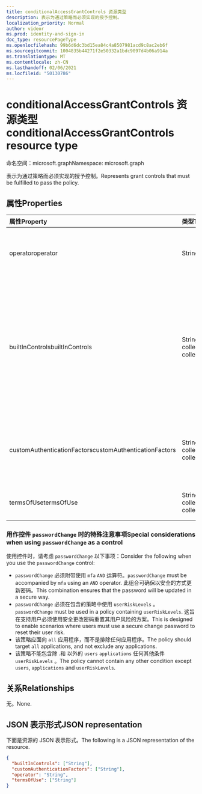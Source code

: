 ```yaml
---
title: conditionalAccessGrantControls 资源类型
description: 表示为通过策略而必须实现的授予控制。
localization_priority: Normal
author: videor
ms.prod: identity-and-sign-in
doc_type: resourcePageType
ms.openlocfilehash: 99b6d6dc3bd15ea84c4a8507981acd9c8ac2eb6f
ms.sourcegitcommit: 1004835b44271f2e50332a1bdc9097d4b06a914a
ms.translationtype: MT
ms.contentlocale: zh-CN
ms.lasthandoff: 02/06/2021
ms.locfileid: "50130786"
---
```

# <a name="conditionalaccessgrantcontrols-resource-type"></a><span data-ttu-id="52e60-103">conditionalAccessGrantControls 资源类型</span><span class="sxs-lookup"><span data-stu-id="52e60-103">conditionalAccessGrantControls resource type</span></span>

<span data-ttu-id="52e60-104">命名空间：microsoft.graph</span><span class="sxs-lookup"><span data-stu-id="52e60-104">Namespace: microsoft.graph</span></span>

<span data-ttu-id="52e60-105">表示为通过策略而必须实现的授予控制。</span><span class="sxs-lookup"><span data-stu-id="52e60-105">Represents grant controls that must be fulfilled to pass the policy.</span></span>

## <a name="properties"></a><span data-ttu-id="52e60-106">属性</span><span class="sxs-lookup"><span data-stu-id="52e60-106">Properties</span></span>

| <span data-ttu-id="52e60-107">属性</span><span class="sxs-lookup"><span data-stu-id="52e60-107">Property</span></span> | <span data-ttu-id="52e60-108">类型</span><span class="sxs-lookup"><span data-stu-id="52e60-108">Type</span></span> | <span data-ttu-id="52e60-109">说明</span><span class="sxs-lookup"><span data-stu-id="52e60-109">Description</span></span> |
|:-------- |:---- |:----------- |
| <span data-ttu-id="52e60-110">operator</span><span class="sxs-lookup"><span data-stu-id="52e60-110">operator</span></span> | <span data-ttu-id="52e60-111">String</span><span class="sxs-lookup"><span data-stu-id="52e60-111">String</span></span> | <span data-ttu-id="52e60-112">定义授予控件的关系。</span><span class="sxs-lookup"><span data-stu-id="52e60-112">Defines the relationship of the grant controls.</span></span> <span data-ttu-id="52e60-113">可能的值： `AND` `OR` .</span><span class="sxs-lookup"><span data-stu-id="52e60-113">Possible values: `AND`, `OR`.</span></span> |
| <span data-ttu-id="52e60-114">builtInControls</span><span class="sxs-lookup"><span data-stu-id="52e60-114">builtInControls</span></span> | <span data-ttu-id="52e60-115">String collection</span><span class="sxs-lookup"><span data-stu-id="52e60-115">String collection</span></span> | <span data-ttu-id="52e60-116">策略所需的内置控件的值列表。</span><span class="sxs-lookup"><span data-stu-id="52e60-116">List of values of built-in controls required by the policy.</span></span> <span data-ttu-id="52e60-117">可能的值： `block` `mfa` ， ， ， `compliantDevice` ， `domainJoinedDevice` `approvedApplication` `compliantApplication` 。 `passwordChange`</span><span class="sxs-lookup"><span data-stu-id="52e60-117">Possible values: `block`, `mfa`, `compliantDevice`, `domainJoinedDevice`, `approvedApplication`, `compliantApplication`, `passwordChange`.</span></span> |
| <span data-ttu-id="52e60-118">customAuthenticationFactors</span><span class="sxs-lookup"><span data-stu-id="52e60-118">customAuthenticationFactors</span></span> | <span data-ttu-id="52e60-119">String collection</span><span class="sxs-lookup"><span data-stu-id="52e60-119">String collection</span></span> | <span data-ttu-id="52e60-120">策略所需的自定义控件的 ID 列表。</span><span class="sxs-lookup"><span data-stu-id="52e60-120">List of custom controls IDs required by the policy.</span></span> <span data-ttu-id="52e60-121">有关详细信息，请参阅自定义 [控件](/azure/active-directory/conditional-access/controls)。</span><span class="sxs-lookup"><span data-stu-id="52e60-121">For more information, see [Custom controls](/azure/active-directory/conditional-access/controls).</span></span> |
| <span data-ttu-id="52e60-122">termsOfUse</span><span class="sxs-lookup"><span data-stu-id="52e60-122">termsOfUse</span></span> | <span data-ttu-id="52e60-123">String collection</span><span class="sxs-lookup"><span data-stu-id="52e60-123">String collection</span></span> | <span data-ttu-id="52e60-124">策略 [所需的](/graph/api/resources/agreement) 使用条款 ID 列表。</span><span class="sxs-lookup"><span data-stu-id="52e60-124">List of [terms of use](/graph/api/resources/agreement) IDs required by the policy.</span></span> |

### <a name="special-considerations-when-using-passwordchange-as-a-control"></a><span data-ttu-id="52e60-125">用作控件 `passwordChange` 时的特殊注意事项</span><span class="sxs-lookup"><span data-stu-id="52e60-125">Special considerations when using `passwordChange` as a control</span></span>

<span data-ttu-id="52e60-126">使用控件时，请考虑 `passwordChange` 以下事项：</span><span class="sxs-lookup"><span data-stu-id="52e60-126">Consider the following when you use the `passwordChange` control:</span></span> 

- <span data-ttu-id="52e60-127">`passwordChange` 必须附带使用 `mfa` `AND` 运算符。</span><span class="sxs-lookup"><span data-stu-id="52e60-127">`passwordChange` must be accompanied by `mfa` using an `AND` operator.</span></span> <span data-ttu-id="52e60-128">此组合可确保以安全的方式更新密码。</span><span class="sxs-lookup"><span data-stu-id="52e60-128">This combination ensures that the password will be updated in a secure way.</span></span>
- <span data-ttu-id="52e60-129">`passwordChange` 必须在包含的策略中使用 `userRiskLevels` 。</span><span class="sxs-lookup"><span data-stu-id="52e60-129">`passwordChange` must be used in a policy containing `userRiskLevels`.</span></span> <span data-ttu-id="52e60-130">这旨在支持用户必须使用安全更改密码重置其用户风险的方案。</span><span class="sxs-lookup"><span data-stu-id="52e60-130">This is designed to enable scenarios where users must use a secure change password to reset their user risk.</span></span>
- <span data-ttu-id="52e60-131">该策略应面向 `all` 应用程序，而不是排除任何应用程序。</span><span class="sxs-lookup"><span data-stu-id="52e60-131">The policy should target `all` applications, and not exclude any applications.</span></span>
- <span data-ttu-id="52e60-132">该策略不能包含除 .和 以外的 `users` `applications` 任何其他条件 `userRiskLevels` 。</span><span class="sxs-lookup"><span data-stu-id="52e60-132">The policy cannot contain any other condition except `users`, `applications` and `userRiskLevels`.</span></span>

## <a name="relationships"></a><span data-ttu-id="52e60-133">关系</span><span class="sxs-lookup"><span data-stu-id="52e60-133">Relationships</span></span>

<span data-ttu-id="52e60-134">无。</span><span class="sxs-lookup"><span data-stu-id="52e60-134">None.</span></span>

## <a name="json-representation"></a><span data-ttu-id="52e60-135">JSON 表示形式</span><span class="sxs-lookup"><span data-stu-id="52e60-135">JSON representation</span></span>

<span data-ttu-id="52e60-136">下面是资源的 JSON 表示形式。</span><span class="sxs-lookup"><span data-stu-id="52e60-136">The following is a JSON representation of the resource.</span></span>

<!-- {
  "blockType": "resource",
  "optionalProperties": [
    "operator",
    "builtInControls",
    "customAuthenticationFactors",
    "termsOfUse"
  ],
  "@odata.type": "microsoft.graph.conditionalAccessGrantControls",
  "baseType": null
}-->

```json
{
  "builtInControls": ["String"],
  "customAuthenticationFactors": ["String"],
  "operator": "String",
  "termsOfUse": ["String"]
}
```

<!-- uuid: 16cd6b66-4b1a-43a1-adaf-3a886856ed98
2019-02-04 14:57:30 UTC -->
<!-- {
  "type": "#page.annotation",
  "description": "conditionalAccessGrantControls resource",
  "keywords": "",
  "section": "documentation",
  "tocPath": ""
}-->
